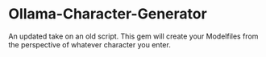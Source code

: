 # Ollama-Character-Generator
An updated take on an old script. This gem will create your Modelfiles from the perspective of whatever character you enter.
